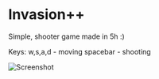 Invasion++
=========
Simple, shooter game made in 5h :)

Keys:
 w,s,a,d  - moving
 spacebar - shooting

 ![Screenshot](https://github.com/rAum/asciihack/prev.png)
